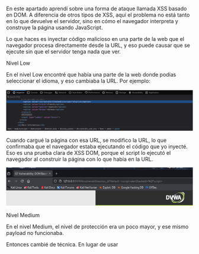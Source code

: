 En este apartado aprendí sobre una forma de ataque llamada XSS basado en DOM. A diferencia de otros tipos de XSS, aquí el problema no está tanto en lo que devuelve el servidor, sino en cómo el navegador interpreta y construye la página usando JavaScript.

Lo que haces es inyectar código malicioso en una parte de la web que el navegador procesa directamente desde la URL, y eso puede causar que se ejecute sin que el servidor tenga nada que ver.

Nivel Low

En el nivel Low encontré que había una parte de la web donde podías seleccionar el idioma, y eso cambiaba la URL. Por ejemplo:

![captura](../images/Captura25.png)

Cuando cargué la página con esa URL, se modifico la URL, lo que confirmaba que el navegador estaba ejecutando el código que yo inyecté. Eso es una prueba clara de XSS DOM, porque el script lo ejecutó el navegador al construir la página con lo que había en la URL.

![captura](../images/Captura26.png)

Nivel Medium

En el nivel Medium, el nivel de protección era un poco mayor, y ese mismo payload no funcionaba.

Entonces cambié de técnica. En lugar de usar <script>, utilicé una etiqueta <img> falsa con un error intencional, así:

![captura](../images/Captura27.png)

Y pude comprobar el resultado:

![captura](../images/Captura28.png)

